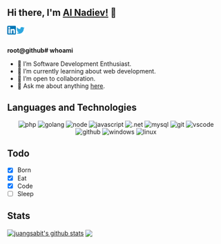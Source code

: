 
## Hi there, I'm [Al Nadiev!](https://www.linkedin.com/in/juangsabit) 👋

<a href="https://www.linkedin.com/in/juangsabit/">
  <img align="left" alt="Juang Sabit | Linkedin" width="20px" src="https://github.com/aaaguirrep/aaaguirrep/blob/master/assets/linkedin.png" />
</a>
<a href="https://twitter.com/juaanq">
  <img align="left" alt="Juang Sabit | Twitter" width="21px" src="https://github.com/aaaguirrep/aaaguirrep/blob/master/assets/twitter.svg" />
</a>

<br />
<br />

**root@github# whoami**

- 🔭 I’m Software Development Enthusiast.
- 🌱 I’m currently learning about web development.
- :handshake: I’m open to collaboration.
- 💬 Ask me about anything [here]([https://discord.gg/2uBfu8E](https://www.linkedin.com/in/juangsabit/)).

## Languages and Technologies

<p align="center">
      <img src="https://img.shields.io/badge/-PHP-181717?style=flat-square&logo=php" alt="php" height="50px"/>
      <img src="https://img.shields.io/badge/-Go-181717?style=flat-square&logo=go" alt="golang" height="50px"/>
      <img src="https://img.shields.io/badge/-Node-181717?style=flat-square&logo=node.js" alt="node" height="50px"/>
      <img src="https://img.shields.io/badge/-Javascript-181717?style=flat-square&logo=javascript" alt="javascript" height="50px"/>
      <img src="https://img.shields.io/badge/-.Net-181717?style=flat-square&logo=" alt=".net" height="50px"/>
      <img src="https://img.shields.io/badge/-MySql-181717?style=flat-square&logo=mysql" alt="mysql" height="50px"/>
      <img src="https://img.shields.io/badge/-Git-181717?style=flat-square&logo=git" alt="git" height="50px"/>
      <img src="https://img.shields.io/badge/-VSCode-181717?style=flat-square&logo=visualstudiocode" alt="vscode" height="50px"/>
      <img src="https://img.shields.io/badge/-GitHub-181717?style=flat-square&logo=github" alt="github" height="50px"/>
      <img src="https://img.shields.io/badge/-Windows-181717?style=flat-square&logo=windows" alt="windows" height="50px"/>
      <img src="https://img.shields.io/badge/-Linux-181717?style=flat-square&logo=linux" alt="linux" height="50px"/>
</p>

## Todo
- [x] Born
- [x] Eat
- [x] Code
- [ ] Sleep

## Stats
  
<a href="https://github.com/juangsabit"><img align="center" src="https://github-readme-stats.vercel.app/api?username=juangsabit&show_icons=true&include_all_commits=true&theme=dark&title_color=ffffff&text_color=c9cacc&icon_color=2bbc8a&bg_color=1d1f21" alt="juangsabit's github stats" /></a>
<a href="https://github.com/juangsabit"><img align="center" class="ml-3" src="https://github-readme-stats.vercel.app/api/top-langs/?username=juangsabit&layout=compact&theme=dark&title_color=ffffff&text_color=c9cacc&icon_color=2bbc8a&bg_color=1d1f21"/></a>

